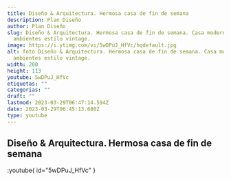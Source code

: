 ```yaml
---
title: Diseño & Arquitectura. Hermosa casa de fin de semana
description: Plan Diseño
author: Plan Diseño
slug: Diseño & Arquitectura. Hermosa casa de fin de semana. Casa moderna con
  ambientes estilo vintage.
image: https://i.ytimg.com/vi/5wDPuJ_HfVc/hqdefault.jpg
alt: foto Diseño & Arquitectura. Hermosa casa de fin de semana. Casa moderna con
  ambientes estilo vintage.
width: 200
height: 113
youtube: 5wDPuJ_HfVc
etiquetas: ""
categorias: ""
draft: ""
lastmod: 2023-03-29T06:47:14.594Z
date: 2023-03-29T06:45:13.680Z
type: youtube
---
```


## Diseño & Arquitectura. Hermosa casa de fin de semana

:youtube{ id="5wDPuJ_HfVc" }